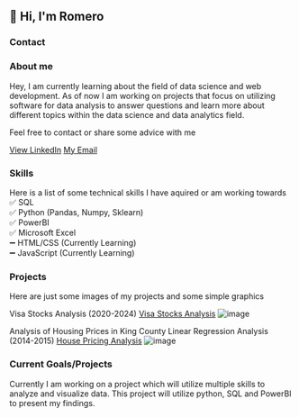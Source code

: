 ## 👋 Hi, I'm Romero  

### Contact  

### About me  
Hey, I am currently learning about the field of data science and web development. As of now I am working on projects that focus on utilizing software for data analysis to answer questions and learn more about different topics within the data science and data analytics field.  
  
Feel free to contact or share some advice with me  

[View LinkedIn](linkedin.com/in/romero-robb-)
[My Email](RobbCoop20011@gmail.com)

### Skills  
Here is a list of some technical skills I have aquired or am working towards  
  ✅ SQL  
  ✅ Python (Pandas, Numpy, Sklearn)  
  ✅ PowerBI  
  ✅ Microsoft Excel  
  ➖ HTML/CSS (Currently Learning)  
  ➖ JavaScript (Currently Learning)  
  
### Projects  
Here are just some images of my projects and some simple graphics  

Visa Stocks Analysis (2020-2024) [Visa Stocks Analysis](https://github.com/Romero-Rb/Python-Jupyter-Projects/tree/main/Visa%20Stocks%20Multiple%20Linear%20Reg)
![image](https://github.com/user-attachments/assets/152bc9d3-47a8-4e63-8203-f70fbe28a02e)

Analysis of Housing Prices in King County Linear Regression Analysis (2014-2015)  [House Pricing Analysis](https://github.com/Romero-Rb/Python-Jupyter-Projects/tree/main/House%20Price%20Linear%20Reg) 
![image](https://github.com/user-attachments/assets/1b2d66a1-f195-4f10-afa2-204c0a2ec97e)

### Current Goals/Projects
Currently I am working on a project which will utilize multiple skills to analyze and visualize data. This project will utilize python, SQL and PowerBI to present my findings. 

<!--
**Romero-Rb/Romero-Rb** is a ✨ _special_ ✨ repository because its `README.md` (this file) appears on your GitHub profile.

Here are some ideas to get you started:

- 🔭 I’m currently working on ...
- 🌱 I’m currently learning ...
- 👯 I’m looking to collaborate on ...
- 🤔 I’m looking for help with ...
- 💬 Ask me about ...
- 📫 How to reach me: ...
- 😄 Pronouns: ...
- ⚡ Fun fact: ...
-->
